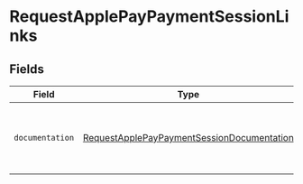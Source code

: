 # RequestApplePayPaymentSessionLinks


## Fields

| Field                                                                                                           | Type                                                                                                            | Required                                                                                                        | Description                                                                                                     |
| --------------------------------------------------------------------------------------------------------------- | --------------------------------------------------------------------------------------------------------------- | --------------------------------------------------------------------------------------------------------------- | --------------------------------------------------------------------------------------------------------------- |
| `documentation`                                                                                                 | [RequestApplePayPaymentSessionDocumentation](../../models/errors/RequestApplePayPaymentSessionDocumentation.md) | :heavy_check_mark:                                                                                              | The URL to the generic Mollie API error handling guide.                                                         |